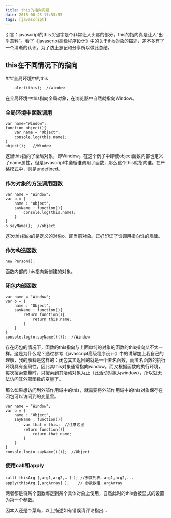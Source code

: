 ```yaml
---
title: this的指向问题
date: 2015-08-25 17:53:55
tags: [javascript]
---
```


引言：javascript的this关键字是个非常让人头疼的部分，this的指向真是让人“出乎意料”。看了《javascript高级程序设计》中的关于this对象的描述，差不多有了一个清晰的认识，为了防止忘记和分享所以做此总结。

## this在不同情况下的指向
###全局环境中的this
```
	alert(this);  //window
```
在全局环境中this指向全局对象，在浏览器中自然就指向Window。
### 全局环境中函数调用
```
var name="Window";
function object(){
	var name = "Object";
	console.log(this.name);
}
object();   //Window
```
这里this指向了全局对象，即Window。在这个例子中即使object函数内部也定义了name属性，但是javascript中遵循谁调用了函数，那么这个this就指向谁。在严格模式中，则是undefined。
### 作为对象的方法调用函数
```
var name = "Window";
var o = {
	name : "object",
	sayName : function(){
		console.log(this.name);
	}
}
o.sayName();  //object
```
这次this指向的是定义的对象o，即当前对象。正好印证了谁调用指向谁的规律。
### 作为构造函数
```
new Person();
```
函数内部的this指向新创建的对象。
### 闭包内部函数
```
var name = "Window";
var o = {
	name : "Object",
	sayName : function(){
		return function(){
			return this.name;
		}
	}
}
console.log(o.sayName()());  //Window
```
存在闭包的情况下，函数的this指向与上面单纯的对象的函数的this指向又不太一样。这是为什么呢？通过参考《javascript高级程序设计》中的讲解加上我自己的理解，我的解释是这样的：闭包其实返回的就是一个匿名函数，而匿名函数的执行环境具有全局性，因此其this对象通常指向window。而又根据函数的执行环境，每次搜索变量时，只搜索到其活动对象为止（此活动对象为window），所以就无法访问其外部函数的变量了。

那么如果想访问到外部作用域中的this，就需要将外部作用域中的this对象保存在闭包可以访问到的变量里。
```
var name = "Window";
var o = {
	name : "Object",
	sayName : function(){
		var that = this;  //注意这里
		return function(){
			return that.name;
		}
	}
}
console.log(o.sayName()());  //Object
```
### 使用call和apply
```
call( thisArg [,arg1,arg2,… ] ); //参数列表，arg1,arg2,...
apply(thisArg [,argArray] );    // 参数数组，argArray
```
两者都是将某个函数绑定到某个具体对象上使用，自然此时的this会被显式的设置为第一个参数。

因本人还是个菜鸟，以上描述如有错误请评论指出...